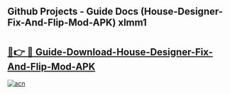 ## Github Projects - Guide Docs (House-Designer-Fix-And-Flip-Mod-APK) xlmm1

# <h2><a href="https://apkcomod.com?title=House-Designer-Fix-And-Flip-Mod-APK">🔗👉 🔴 Guide-Download-House-Designer-Fix-And-Flip-Mod-APK </a></h2>

[![acn](https://github.com/user-attachments/assets/0f9c940e-d8b0-45ae-aac7-cd30a18b3e1c)](https://apkcomod.com?title=House-Designer-Fix-And-Flip-Mod-APK)
